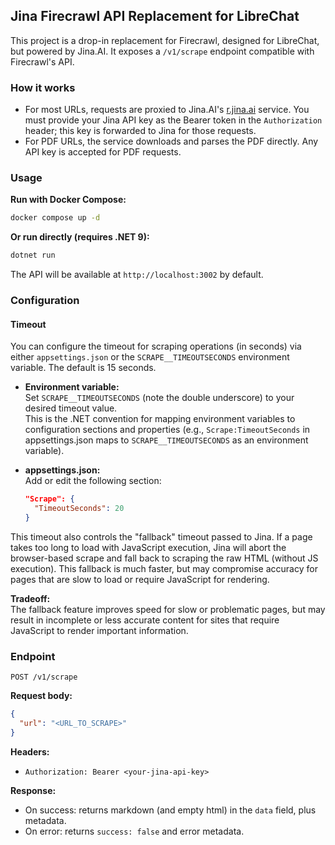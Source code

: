 ## Jina Firecrawl API Replacement for LibreChat

This project is a drop-in replacement for Firecrawl, designed for LibreChat, but powered by Jina.AI. It exposes a `/v1/scrape` endpoint compatible with Firecrawl's API.

### How it works

- For most URLs, requests are proxied to Jina.AI's [r.jina.ai](https://r.jina.ai) service. You must provide your Jina API key as the Bearer token in the `Authorization` header; this key is forwarded to Jina for those requests.
- For PDF URLs, the service downloads and parses the PDF directly. Any API key is accepted for PDF requests.

### Usage

**Run with Docker Compose:**

```sh
docker compose up -d
```

**Or run directly (requires .NET 9):**

```sh
dotnet run
```

The API will be available at `http://localhost:3002` by default.

### Configuration

#### Timeout

You can configure the timeout for scraping operations (in seconds) via either `appsettings.json` or the `SCRAPE__TIMEOUTSECONDS` environment variable. The default is 15 seconds.

- **Environment variable:**  
  Set `SCRAPE__TIMEOUTSECONDS` (note the double underscore) to your desired timeout value.  
  This is the .NET convention for mapping environment variables to configuration sections and properties (e.g., `Scrape:TimeoutSeconds` in appsettings.json maps to `SCRAPE__TIMEOUTSECONDS` as an environment variable).

- **appsettings.json:**  
  Add or edit the following section:
  ```json
  "Scrape": {
    "TimeoutSeconds": 20
  }
  ```

This timeout also controls the "fallback" timeout passed to Jina. If a page takes too long to load with JavaScript execution, Jina will abort the browser-based scrape and fall back to scraping the raw HTML (without JS execution). This fallback is much faster, but may compromise accuracy for pages that are slow to load or require JavaScript for rendering.

**Tradeoff:**  
The fallback feature improves speed for slow or problematic pages, but may result in incomplete or less accurate content for sites that require JavaScript to render important information.

### Endpoint

`POST /v1/scrape`

**Request body:**

```json
{
  "url": "<URL_TO_SCRAPE>"
}
```

**Headers:**

- `Authorization: Bearer <your-jina-api-key>`

**Response:**

- On success: returns markdown (and empty html) in the `data` field, plus metadata.
- On error: returns `success: false` and error metadata.
